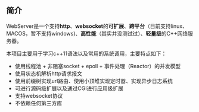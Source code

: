## 简介

WebServer是一个支持**http**、**websocket**的**可扩展**、**跨平台**（目前支持linux、MACOS，暂不支持windows)、**高性能**（其实并没测试过）、**轻量级**的C++网络服务器。

本项目主要用于学习c++11语法以及常用的系统调用，主要特点如下：
* 使用线程池 + 非阻塞socket + epoll + 事件处理（Reactor）的并发模型
* 使用状态机解析http请求报文
* 使用前缀树实现url路由、使用小顶堆实现定时器、实现异步日志系统
* 可进行源码级扩展以及通过CGI进行应用级扩展
* 支持websocket协议
* 不依赖任何第三方库

